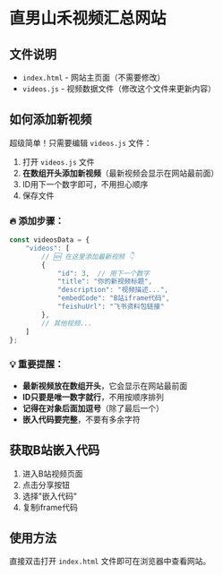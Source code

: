 # 直男山禾视频汇总网站

## 文件说明

- `index.html` - 网站主页面（不需要修改）
- `videos.js` - 视频数据文件（修改这个文件来更新内容）

## 如何添加新视频

超级简单！只需要编辑 `videos.js` 文件：

1. 打开 `videos.js` 文件
2. **在数组开头添加新视频**（最新视频会显示在网站最前面）
3. ID用下一个数字即可，不用担心顺序
4. 保存文件

### 🔥 添加步骤：

```javascript
const videosData = {
    "videos": [
        // 🆕 在这里添加最新视频 👇
        {
            "id": 3,  // 用下一个数字
            "title": "你的新视频标题",
            "description": "视频描述...",
            "embedCode": "B站iframe代码",
            "feishuUrl": "飞书资料包链接"
        },
        // 其他视频...
    ]
};
```

### 💡 重要提醒：

- **最新视频放在数组开头**，它会显示在网站最前面
- **ID只要是唯一数字就行**，不用按顺序排列
- **记得在对象后面加逗号**（除了最后一个）
- **嵌入代码要完整**，不要有多余字符

## 获取B站嵌入代码

1. 进入B站视频页面
2. 点击分享按钮
3. 选择"嵌入代码"
4. 复制iframe代码

## 使用方法

直接双击打开 `index.html` 文件即可在浏览器中查看网站。